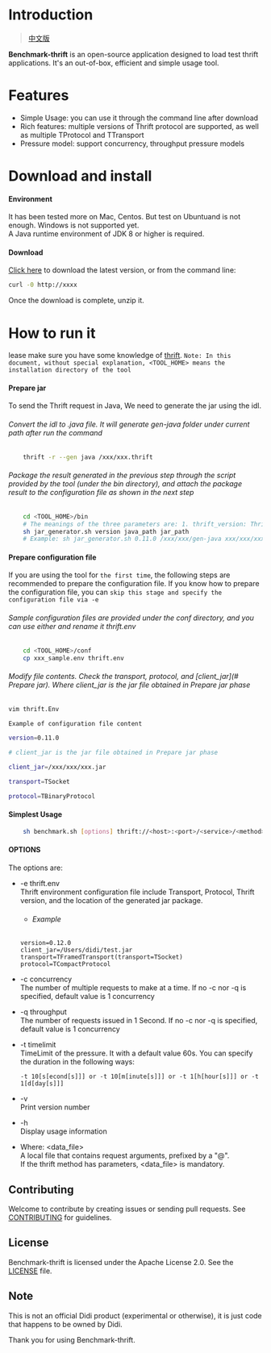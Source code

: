 # Introduction  
> [中文版](README_CN.md)  

**Benchmark-thrift** is an open-source application designed to load test thrift applications. It's an out-of-box, efficient and simple usage tool.

# Features  
   * Simple Usage: you can use it through the command line after download
   * Rich features: multiple versions of Thrift protocol are supported, as well as multiple TProtocol and TTransport
   * Pressure model: support concurrency, throughput pressure models

# Download and install

#### Environment
It has been tested more on Mac, Centos. But test on Ubuntuand is not enough. Windows is not supported yet.  
A Java runtime environment of JDK 8 or higher is required.

#### Download
[Click here](www.baidu.com) to download the latest version, or from the command line:
```bash
curl -0 http://xxxx
```
Once the download is complete, unzip it.

# How to run it
lease make sure you have some knowledge of [thrift](www.apache). `Note: In this document, without special explanation, <TOOL_HOME> means the installation directory of the tool`

#### Prepare jar
To send the Thrift request in Java, We need to generate the jar using the idl.

###### Convert the idl to .java file. It will generate gen-java folder under current path after run the command

```bash
    thrift -r --gen java /xxx/xxx.thrift
```    
###### Package the result generated in the previous step through the script provided by the tool (under the bin directory), and attach the package result to the configuration file as shown in the next step    
```bash
    cd <TOOL_HOME>/bin
    # The meanings of the three parameters are: 1. thrift_version: Thrift version 2. java_path: specify the path of Java folder (absolute path); 3. jar_path: specify the location and name of the output jar package
    sh jar_generator.sh version java_path jar_path  
    # Example: sh jar_generator.sh 0.11.0 /xxx/xxx/gen-java xxx/xxx/xxx.jar
```        
#### Prepare configuration file
If you are using the tool for `the first time`, the following steps are recommended to prepare the configuration file. If you know how to prepare the configuration file, you can `skip this stage and specify the configuration file via -e`
###### Sample configuration files are provided under the conf directory, and you can use either and rename it thrift.env
```bash
    cd <TOOL_HOME>/conf
    cp xxx_sample.env thrift.env
```
###### Modify file contents. Check the transport, protocol, and [client_jar](# Prepare jar). Where client_jar is the jar file obtained in Prepare jar phase
```bash
vim thrift.Env
```
```bash
Example of configuration file content

version=0.11.0

# client_jar is the jar file obtained in Prepare jar phase

client_jar=/xxx/xxx/xxx.jar

transport=TSocket

protocol=TBinaryProtocol
```

#### Simplest Usage  
```bash
    sh benchmark.sh [options] thrift://<host>:<port>/<service>/<method>[?@<data_file>]
```

#### OPTIONS
   The options are:     
   * -e thrift.env   
   Thrift environment configuration file include Transport, Protocol, Thrift version, and the location of the generated jar package. 
        * ###### Example  
         version=0.12.0  
         client_jar=/Users/didi/test.jar        
         transport=TFramedTransport(transport=TSocket)  
         protocol=TCompactProtocol        
   * -c concurrency    
   The number of multiple requests to make at a time. If no -c nor -q is specified, default value is 1 concurrency
   * -q throughput  
   The number of requests issued in 1 Second. If no -c nor -q is specified, default value is 1 concurrency
   * -t timelimit  
   TimeLimit of the pressure. It with a default value 60s. You can specify the duration in the following ways:
   
         -t 10[s[econd[s]]] or -t 10[m[inute[s]]] or -t 1[h[hour[s]]] or -t 1[d[day[s]]]
   * -v     
   Print version number
   * -h  
   Display usage information  
   * Where: <data_file>      
         A local file that contains request arguments, prefixed by a "@".  
         If the thrift method has parameters, <data_file> is mandatory.
   

## Contributing
Welcome to contribute by creating issues or sending pull requests. See [CONTRIBUTING](CONTRIBUTING.md) for guidelines.

## License
Benchmark-thrift is licensed under the Apache License 2.0. See the [LICENSE](LICENSE) file.

## Note
This is not an official Didi product (experimental or otherwise), it is just code that happens to be owned by Didi.

Thank you for using Benchmark-thrift.

